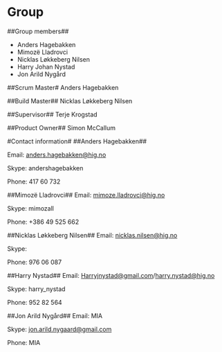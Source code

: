 # Group #
##Group members##
* Anders Hagebakken
* Mimozë Lladrovci
* Nicklas Løkkeberg Nilsen
* Harry Johan Nystad
* Jon Arild Nygård

##Scrum Master#
Anders Hagebakken

##Build Master##
Nicklas Løkkeberg Nilsen

##Supervisor##
Terje Krogstad

##Product Owner##
Simon McCallum


#Contact information#
##Anders Hagebakken##

Email: anders.hagebakken@hig.no

Skype: andershagebakken

Phone: 417 60 732

##Mimozë Lladrovci##
Email: mimoze.lladrovci@hig.no

Skype: mimozall

Phone: +386 49 525 662

##Nicklas Løkkeberg Nilsen##
Email: nicklas.nilsen@hig.no

Skype: 

Phone: 976 06 087

##Harry Nystad##
Email: Harryjnystad@gmail.com/harry.nystad@hig.no

Skype: harry_nystad

Phone: 952 82 564

##Jon Arild Nygård##
Email: MIA

Skype: jon.arild.nygaard@gmail.com

Phone: MIA

